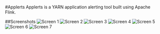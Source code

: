 #Applerts
Applerts is a YARN application alerting tool built using Apache Flink.

##Screenshots
![Screen 1](https://github.com/hemantdindi/applerts/blob/src/images/01.png)
![Screen 2](https://github.com/hemantdindi/applerts/blob/src/images/02.png)
![Screen 3](https://github.com/hemantdindi/applerts/blob/src/images/03.png)
![Screen 4](https://github.com/hemantdindi/applerts/blob/src/images/04.png)
![Screen 5](https://github.com/hemantdindi/applerts/blob/src/images/05.png)
![Screen 6](https://github.com/hemantdindi/applerts/blob/src/images/06.png)
![Screen 7](https://github.com/hemantdindi/applerts/blob/src/images/07.png)

